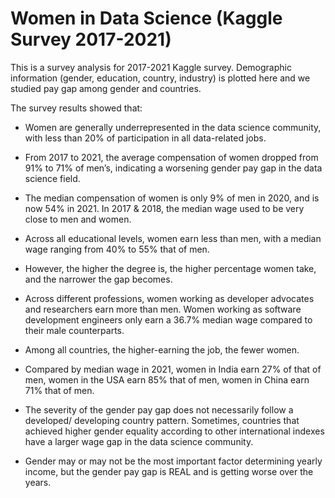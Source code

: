 # Women in Data Science (Kaggle Survey 2017-2021)

This is a survey analysis for 2017-2021 Kaggle survey. Demographic information (gender, education, country, industry) is plotted here and we studied pay gap among gender and countries. 

The survey results showed that:

- Women are generally underrepresented in the data science community, with less than 20% of participation in all data-related jobs.

- From 2017 to 2021, the average compensation of women dropped from 91% to 71% of men’s, indicating a worsening gender pay gap in the data science field.

- The median compensation of women is only 9% of men in 2020, and is now 54% in 2021. In 2017 & 2018, the median wage used to be very close to men and women.

- Across all educational levels, women earn less than men, with a median wage ranging from 40% to 55% that of men.

- However, the higher the degree is, the higher percentage women take, and the narrower the gap becomes.

- Across different professions, women working as developer advocates and researchers earn more than men. Women working as software development engineers only earn a 36.7% median wage compared to their male counterparts.

- Among all countries, the higher-earning the job, the fewer women.

- Compared by median wage in 2021, women in India earn 27% of that of men, women in the USA earn 85% that of men, women in China earn 71% that of men.

- The severity of the gender pay gap does not necessarily follow a developed/ developing country pattern. Sometimes, countries that achieved higher gender equality according to other international indexes have a larger wage gap in the data science community.

- Gender may or may not be the most important factor determining yearly income, but the gender pay gap is REAL and is getting worse over the years.
